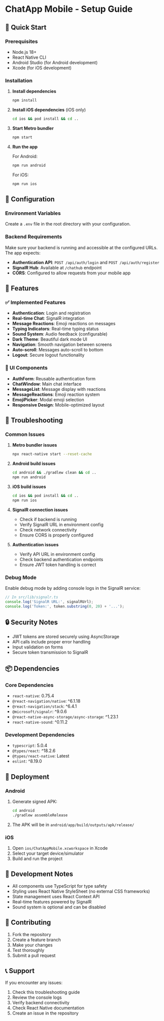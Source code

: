 # ChatApp Mobile - Setup Guide

## 🚀 Quick Start

### Prerequisites
- Node.js 18+
- React Native CLI
- Android Studio (for Android development)
- Xcode (for iOS development)

### Installation

1. **Install dependencies**
   ```bash
   npm install
   ```

2. **Install iOS dependencies** (iOS only)
   ```bash
   cd ios && pod install && cd ..
   ```

3. **Start Metro bundler**
   ```bash
   npm start
   ```

4. **Run the app**
   
   For Android:
   ```bash
   npm run android
   ```
   
   For iOS:
   ```bash
   npm run ios
   ```

## 🔧 Configuration

### Environment Variables
Create a `.env` file in the root directory with your configuration.

### Backend Requirements
Make sure your backend is running and accessible at the configured URLs. The app expects:

- **Authentication API**: `POST /api/auth/login` and `POST /api/auth/register`
- **SignalR Hub**: Available at `/chathub` endpoint
- **CORS**: Configured to allow requests from your mobile app

## 📱 Features

### ✅ Implemented Features
- **Authentication**: Login and registration
- **Real-time Chat**: SignalR integration
- **Message Reactions**: Emoji reactions on messages
- **Typing Indicators**: Real-time typing status
- **Sound System**: Audio feedback (configurable)
- **Dark Theme**: Beautiful dark mode UI
- **Navigation**: Smooth navigation between screens
- **Auto-scroll**: Messages auto-scroll to bottom
- **Logout**: Secure logout functionality

### 🎨 UI Components
- **AuthForm**: Reusable authentication form
- **ChatWindow**: Main chat interface
- **MessageList**: Message display with reactions
- **MessageReactions**: Emoji reaction system
- **EmojiPicker**: Modal emoji selection
- **Responsive Design**: Mobile-optimized layout

## 🐛 Troubleshooting

### Common Issues

1. **Metro bundler issues**
   ```bash
   npx react-native start --reset-cache
   ```

2. **Android build issues**
   ```bash
   cd android && ./gradlew clean && cd ..
   npm run android
   ```

3. **iOS build issues**
   ```bash
   cd ios && pod install && cd ..
   npm run ios
   ```

4. **SignalR connection issues**
   - Check if backend is running
   - Verify SignalR URL in environment config
   - Check network connectivity
   - Ensure CORS is properly configured

5. **Authentication issues**
   - Verify API URL in environment config
   - Check backend authentication endpoints
   - Ensure JWT token handling is correct

### Debug Mode
Enable debug mode by adding console logs in the SignalR service:

```typescript
// In src/lib/signalr.ts
console.log('SignalR URL:', signalRUrl);
console.log('Token:', token.substring(0, 20) + '...');
```

## 🔒 Security Notes

- JWT tokens are stored securely using AsyncStorage
- API calls include proper error handling
- Input validation on forms
- Secure token transmission to SignalR

## 📦 Dependencies

### Core Dependencies
- `react-native`: 0.75.4
- `@react-navigation/native`: ^6.1.18
- `@react-navigation/stack`: ^6.4.1
- `@microsoft/signalr`: ^9.0.6
- `@react-native-async-storage/async-storage`: ^1.23.1
- `react-native-sound`: ^0.11.2

### Development Dependencies
- `typescript`: 5.0.4
- `@types/react`: ^18.2.6
- `@types/react-native`: Latest
- `eslint`: ^8.19.0

## 🚀 Deployment

### Android
1. Generate signed APK:
   ```bash
   cd android
   ./gradlew assembleRelease
   ```

2. The APK will be in `android/app/build/outputs/apk/release/`

### iOS
1. Open `ios/ChatAppMobile.xcworkspace` in Xcode
2. Select your target device/simulator
3. Build and run the project

## 📝 Development Notes

- All components use TypeScript for type safety
- Styling uses React Native StyleSheet (no external CSS frameworks)
- State management uses React Context API
- Real-time features powered by SignalR
- Sound system is optional and can be disabled

## 🤝 Contributing

1. Fork the repository
2. Create a feature branch
3. Make your changes
4. Test thoroughly
5. Submit a pull request

## 📞 Support

If you encounter any issues:
1. Check this troubleshooting guide
2. Review the console logs
3. Verify backend connectivity
4. Check React Native documentation
5. Create an issue in the repository
